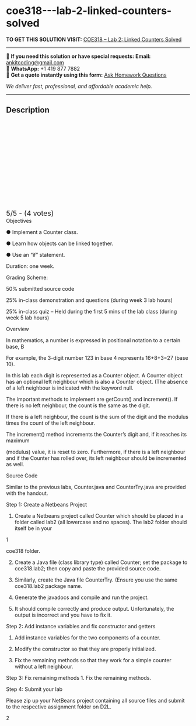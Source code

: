 # coe318---lab-2-linked-counters-solved
**TO GET THIS SOLUTION VISIT:** [COE318 – Lab 2: Linked Counters Solved](https://www.ankitcodinghub.com/product/coe318-lab-2-linked-counters-solved/)


---

📩 **If you need this solution or have special requests:** **Email:** ankitcoding@gmail.com  
📱 **WhatsApp:** +1 419 877 7882  
📄 **Get a quote instantly using this form:** [Ask Homework Questions](https://www.ankitcodinghub.com/services/ask-homework-questions/)

*We deliver fast, professional, and affordable academic help.*

---

<h2>Description</h2>



<div class="kk-star-ratings kksr-auto kksr-align-center kksr-valign-top" data-payload="{&quot;align&quot;:&quot;center&quot;,&quot;id&quot;:&quot;126086&quot;,&quot;slug&quot;:&quot;default&quot;,&quot;valign&quot;:&quot;top&quot;,&quot;ignore&quot;:&quot;&quot;,&quot;reference&quot;:&quot;auto&quot;,&quot;class&quot;:&quot;&quot;,&quot;count&quot;:&quot;4&quot;,&quot;legendonly&quot;:&quot;&quot;,&quot;readonly&quot;:&quot;&quot;,&quot;score&quot;:&quot;5&quot;,&quot;starsonly&quot;:&quot;&quot;,&quot;best&quot;:&quot;5&quot;,&quot;gap&quot;:&quot;4&quot;,&quot;greet&quot;:&quot;Rate this product&quot;,&quot;legend&quot;:&quot;5\/5 - (4 votes)&quot;,&quot;size&quot;:&quot;24&quot;,&quot;title&quot;:&quot;COE318 – Lab 2: Linked Counters Solved&quot;,&quot;width&quot;:&quot;138&quot;,&quot;_legend&quot;:&quot;{score}\/{best} - ({count} {votes})&quot;,&quot;font_factor&quot;:&quot;1.25&quot;}">

<div class="kksr-stars">

<div class="kksr-stars-inactive">
            <div class="kksr-star" data-star="1" style="padding-right: 4px">


<div class="kksr-icon" style="width: 24px; height: 24px;"></div>
        </div>
            <div class="kksr-star" data-star="2" style="padding-right: 4px">


<div class="kksr-icon" style="width: 24px; height: 24px;"></div>
        </div>
            <div class="kksr-star" data-star="3" style="padding-right: 4px">


<div class="kksr-icon" style="width: 24px; height: 24px;"></div>
        </div>
            <div class="kksr-star" data-star="4" style="padding-right: 4px">


<div class="kksr-icon" style="width: 24px; height: 24px;"></div>
        </div>
            <div class="kksr-star" data-star="5" style="padding-right: 4px">


<div class="kksr-icon" style="width: 24px; height: 24px;"></div>
        </div>
    </div>

<div class="kksr-stars-active" style="width: 138px;">
            <div class="kksr-star" style="padding-right: 4px">


<div class="kksr-icon" style="width: 24px; height: 24px;"></div>
        </div>
            <div class="kksr-star" style="padding-right: 4px">


<div class="kksr-icon" style="width: 24px; height: 24px;"></div>
        </div>
            <div class="kksr-star" style="padding-right: 4px">


<div class="kksr-icon" style="width: 24px; height: 24px;"></div>
        </div>
            <div class="kksr-star" style="padding-right: 4px">


<div class="kksr-icon" style="width: 24px; height: 24px;"></div>
        </div>
            <div class="kksr-star" style="padding-right: 4px">


<div class="kksr-icon" style="width: 24px; height: 24px;"></div>
        </div>
    </div>
</div>


<div class="kksr-legend" style="font-size: 19.2px;">
            5/5 - (4 votes)    </div>
    </div>
Objectives

● Implement a Counter class.

● Learn how objects can be linked together.

● Use an “if” statement.

Duration: one week.

Grading Scheme:

50% submitted source code

25% in-class demonstration and questions (during week 3 lab hours)

25% in-class quiz – Held during the first 5 mins of the lab class (during week 5 lab hours)

Overview

In mathematics, a number is expressed in positional notation to a certain base, B

For example, the 3-digit number 123 in base 4 represents 16+8+3=27 (base 10).

In this lab each digit is represented as a Counter object. A Counter object has an optional left neighbour which is also a Counter object. (The absence of a left neighbour is indicated with the keyword null.

The important methods to implement are getCount() and increment(). If there is no left neighbour, the count is the same as the digit.

If there is a left neighbour, the count is the sum of the digit and the modulus times the count of the left neighbour.

The increment() method increments the Counter’s digit and, if it reaches its maximum

(modulus) value, it is reset to zero. Furthermore, if there is a left neighbour and if the Counter has rolled over, its left neighbour should be incremented as well.

Source Code

Similar to the previous labs, Counter.java and CounterTry.java are provided with the handout.

Step 1: Create a Netbeans Project

1. Create a Netbeans project called Counter which should be placed in a folder called lab2 (all lowercase and no spaces). The lab2 folder should itself be in your

1

coe318 folder.

2. Create a Java file (class library type) called Counter; set the package to coe318.lab2; then copy and paste the provided source code.

3. Similarly, create the Java file CounterTry. (Ensure you use the same coe318.lab2 package name.

4. Generate the javadocs and compile and run the project.

5. It should compile correctly and produce output. Unfortunately, the output is incorrect and you have to fix it.

Step 2: Add instance variables and fix constructor and getters

1. Add instance variables for the two components of a counter.

2. Modify the constructor so that they are properly initialized.

3. Fix the remaining methods so that they work for a simple counter without a left neighbour.

Step 3: Fix remaining methods 1. Fix the remaining methods.

Step 4: Submit your lab

Please zip up your NetBeans project containing all source files and submit to the respective assignment folder on D2L.

2
